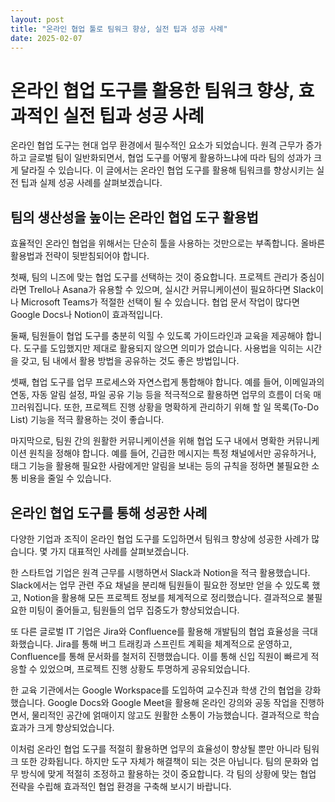 ```yaml
---
layout: post
title: "온라인 협업 툴로 팀워크 향상, 실전 팁과 성공 사례"
date: 2025-02-07
---
```


# 온라인 협업 도구를 활용한 팀워크 향상, 효과적인 실전 팁과 성공 사례

온라인 협업 도구는 현대 업무 환경에서 필수적인 요소가 되었습니다. 원격 근무가 증가하고 글로벌 팀이 일반화되면서, 협업 도구를 어떻게 활용하느냐에 따라 팀의 성과가 크게 달라질 수 있습니다. 이 글에서는 온라인 협업 도구를 활용해 팀워크를 향상시키는 실전 팁과 실제 성공 사례를 살펴보겠습니다.

## 팀의 생산성을 높이는 온라인 협업 도구 활용법

효율적인 온라인 협업을 위해서는 단순히 툴을 사용하는 것만으로는 부족합니다. 올바른 활용법과 전략이 뒷받침되어야 합니다.

첫째, 팀의 니즈에 맞는 협업 도구를 선택하는 것이 중요합니다. 프로젝트 관리가 중심이라면 Trello나 Asana가 유용할 수 있으며, 실시간 커뮤니케이션이 필요하다면 Slack이나 Microsoft Teams가 적절한 선택이 될 수 있습니다. 협업 문서 작업이 많다면 Google Docs나 Notion이 효과적입니다.

둘째, 팀원들이 협업 도구를 충분히 익힐 수 있도록 가이드라인과 교육을 제공해야 합니다. 도구를 도입했지만 제대로 활용되지 않으면 의미가 없습니다. 사용법을 익히는 시간을 갖고, 팀 내에서 활용 방법을 공유하는 것도 좋은 방법입니다.

셋째, 협업 도구를 업무 프로세스와 자연스럽게 통합해야 합니다. 예를 들어, 이메일과의 연동, 자동 알림 설정, 파일 공유 기능 등을 적극적으로 활용하면 업무의 흐름이 더욱 매끄러워집니다. 또한, 프로젝트 진행 상황을 명확하게 관리하기 위해 할 일 목록(To-Do List) 기능을 적극 활용하는 것이 좋습니다.

마지막으로, 팀원 간의 원활한 커뮤니케이션을 위해 협업 도구 내에서 명확한 커뮤니케이션 원칙을 정해야 합니다. 예를 들어, 긴급한 메시지는 특정 채널에서만 공유하거나, 태그 기능을 활용해 필요한 사람에게만 알림을 보내는 등의 규칙을 정하면 불필요한 소통 비용을 줄일 수 있습니다.

## 온라인 협업 도구를 통해 성공한 사례

다양한 기업과 조직이 온라인 협업 도구를 도입하면서 팀워크 향상에 성공한 사례가 많습니다. 몇 가지 대표적인 사례를 살펴보겠습니다.

한 스타트업 기업은 원격 근무를 시행하면서 Slack과 Notion을 적극 활용했습니다. Slack에서는 업무 관련 주요 채널을 분리해 팀원들이 필요한 정보만 얻을 수 있도록 했고, Notion을 활용해 모든 프로젝트 정보를 체계적으로 정리했습니다. 결과적으로 불필요한 미팅이 줄어들고, 팀원들의 업무 집중도가 향상되었습니다.

또 다른 글로벌 IT 기업은 Jira와 Confluence를 활용해 개발팀의 협업 효율성을 극대화했습니다. Jira를 통해 버그 트래킹과 스프린트 계획을 체계적으로 운영하고, Confluence를 통해 문서화를 철저히 진행했습니다. 이를 통해 신입 직원이 빠르게 적응할 수 있었으며, 프로젝트 진행 상황도 투명하게 공유되었습니다.

한 교육 기관에서는 Google Workspace를 도입하여 교수진과 학생 간의 협업을 강화했습니다. Google Docs와 Google Meet을 활용해 온라인 강의와 공동 작업을 진행하면서, 물리적인 공간에 얽매이지 않고도 원활한 소통이 가능했습니다. 결과적으로 학습 효과가 크게 향상되었습니다.

이처럼 온라인 협업 도구를 적절히 활용하면 업무의 효율성이 향상될 뿐만 아니라 팀워크 또한 강화됩니다. 하지만 도구 자체가 해결책이 되는 것은 아닙니다. 팀의 문화와 업무 방식에 맞게 적절히 조정하고 활용하는 것이 중요합니다. 각 팀의 상황에 맞는 협업 전략을 수립해 효과적인 협업 환경을 구축해 보시기 바랍니다.
